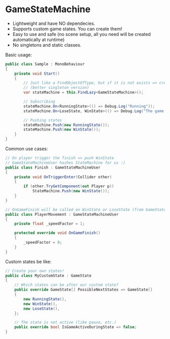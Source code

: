 # GameStateMachine
- Lightweight and have NO dependecies.
- Supports custom game states. You can create them!
- Easy to use and safe (no scene setup, all you need will be created automatically at runtime)
- No singletons and static classes.

Basic usage:
```csharp
public class Sample : MonoBehaviour
{
    private void Start()
    {
        // Just like a FindObjectOfType, but if it is not exists => create it
        // (better singleton version)
        var stateMachine = this.FindLazy<GameStateMachine>();

        // Subscribing
        stateMachine.On<RunningState>(() => Debug.Log("Running"));
        stateMachine.On<LoseState, WinState>(() => Debug.Log("The game was finished (lose or win)"));

        // Pushing states
        stateMachine.Push(new RunningState());
        stateMachine.Push(new WinState());
    }
}
```

Common use cases:
```csharp
// On player trigger the finish => push WinState
// GameStateMachineUser hashes StateMachine for us :)
public class Finish : GameStateMachineUser
{
    private void OnTriggerEnter(Collider other)
    {
        if (other.TryGetComponent(out Player p))
            StateMachine.Push(new WinState());
    }
}

// OnGameFinish will be called on WinState or LoseState (from GameStateMachineUser) 
public class PlayerMovement : GameStateMachineUser
{
    private float _speedFactor = 1;

    protected override void OnGameFinish()
    {
        _speedFactor = 0;
    }
}
```

Custom states be like:
```csharp
// Create your own states!
public class MyCustomState : GameState
{
    // Which states can be after our custom state?
    public override GameState[] PossibleNextStates => GameState[]
    {
        new RunningState(),
        new WinState(),
        new LoseState(),
    };

    // The state is not active (like pause, etc.)
    public override bool IsGameActiveDuringState => false;
}
```
